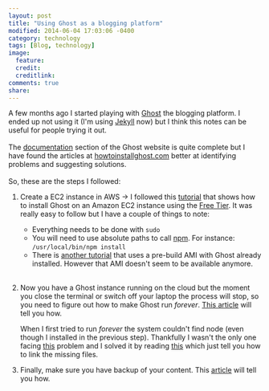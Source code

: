 ```yaml
---
layout: post
title: "Using Ghost as a blogging platform"
modified: 2014-06-04 17:03:06 -0400
category: technology
tags: [Blog, technology]
image:
  feature:
  credit:
  creditlink:
comments: true
share:
---
```


A few months ago I started playing with [Ghost](https://ghost.org/) the blogging platform. I ended up not using it (I'm using [Jekyll](http://jekyllrb.com/) now) but I think this notes can be useful for people trying it out.
<br/><br/>
The [documentation](http://docs.ghost.org/) section of the Ghost website is quite complete but I have found the articles at [howtoinstallghost.com](http://www.howtoinstallghost.com/) better at identifying problems and suggesting solutions.
<br/><br/>
So, these are the steps I followed:

1. Create a EC2 instance in AWS -> I followed this [tutorial](http://www.howtoinstallghost.com/how-to-setup-an-amazon-ec2-instance-to-host-ghost-for-free-self-install/) that shows how to install Ghost on an Amazon EC2 instance using the [Free Tier](http://aws.amazon.com/free/). It was really easy to follow but I have a couple of things to note:

    * Everything needs to be done with `sudo`
    * You will need to use absolute paths to call [npm](https://npmjs.org/). For instance: `/usr/local/bin/npm install`
    * There is [another tutorial](http://www.howtoinstallghost.com/how-to-setup-an-amazon-ec2-instance-to-host-ghost-for-free/) that uses a pre-build AMI with Ghost already installed. However that AMI doesn't seem to be available anymore.
<br/><br/>
2. Now you have a Ghost instance running on the cloud but the moment you close the terminal or switch off your laptop the process will stop, so you need to figure out how to make Ghost run _forever_. [This article](http://www.howtoinstallghost.com/how-to-start-ghost-with-forever/) will tell you how.

    When I first tried to run _forever_ the system couldn't find node (even though I installed in the previous step). Thankfully I wasn't the only one facing [this](http://www.howtoinstallghost.com/how-to-start-ghost-with-forever/#comment-216) problem and I solved it by reading [this](http://stackoverflow.com/questions/4976658/on-ec2-sudo-node-command-not-found-but-node-without-sudo-is-ok#answer-5062718) which just tell you how to link the missing files.

3. Finally, make sure you have backup of your content. This [article](https://ghost.org/forum/using-ghost/1067-how-to-backup-ghost-content-data/) will tell you how.

